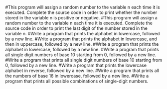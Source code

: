 #This program will assign a random number to the variable n each time it is executed. Complete the source code in order to print whether the number stored in the variable n is positive or negative.
#This program will assign a random number to the variable n each time it is executed. Complete the source code in order to print the last digit of the number stored in the variable n.
#Write a program that prints the alphabet in lowercase, followed by a new line.
#Write a program that prints the alphabet in lowercase, and then in uppercase, followed by a new line.
#Write a program that prints the alphabet in lowercase, followed by a new line.
#Write a program that prints all single digit numbers of base 10 starting from 0, followed by a new line.
#Write a program that prints all single digit numbers of base 10 starting from 0, followed by a new line.
#Write a program that prints the lowercase alphabet in reverse, followed by a new line.
#Write a program that prints all the numbers of base 16 in lowercase, followed by a new line.
#Write a program that prints all possible combinations of single-digit numbers.
